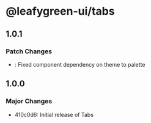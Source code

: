 # @leafygreen-ui/tabs

## 1.0.1

### Patch Changes

- : Fixed component dependency on theme to palette

## 1.0.0

### Major Changes

- 410c0d6: Initial release of Tabs
